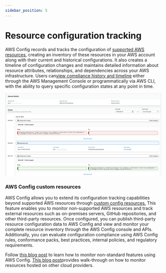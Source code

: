 ```yaml
---
sidebar_position: 5
---
```

# Resource configuration tracking

AWS Config records and tracks the configuration of [supported AWS resources](https://docs.aws.amazon.com/config/latest/developerguide/resource-config-reference.html), creating an inventory of these resources in your AWS account along with their current and historical configurations. It also creates a timeline of configuration changes and maintains detailed information about resource attributes, relationships, and dependencies across your AWS infrastructure. Users can[view compliance history and timeline](https://docs.aws.amazon.com/config/latest/developerguide/view-manage-resource-console.html) either through the AWS Management Console or programmatically via AWS CLI, with the ability to query specific configuration states at any point in time.


![AWS Config Cost Visualization](/img/guides/config/resourcetimeline.png)

### AWS Config custom resources

 AWS Config allows you to extend its configuration tracking capabilities beyond supported AWS resources through [custom config resources.](https://docs.aws.amazon.com/config/latest/developerguide/customresources.html) This feature enables you to monitor non-supported AWS resources and track external resources such as on-premises servers, GitHub repositories, and other third-party resources. Once configured, you can publish third-party resource configuration data to AWS Config and view and monitor your complete resource inventory through the AWS Config console and APIs. Additionally, you can evaluate configuration compliance using AWS Config rules, conformance packs, best practices, internal policies, and regulatory requirements. 

Follow [this blog post](https://aws.amazon.com/blogs/mt/using-aws-config-custom-resources-to-track-any-resource-on-aws/) to learn how to monitor non-standard features using AWS Config. [This blog post](https://aws.amazon.com/blogs/mt/simplify-compliance-management-of-multicloud-or-hybrid-resources-with-aws-config/)provides walk-through on how to monitor resources hosted on other cloud providers.